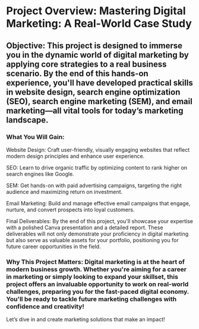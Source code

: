 
# Project Overview: Mastering Digital Marketing: A Real-World Case Study

## Objective: This project is designed to immerse you in the dynamic world of digital marketing by applying core strategies to a real business scenario. By the end of this hands-on experience, you'll have developed practical skills in website design, search engine optimization (SEO), search engine marketing (SEM), and email marketing—all vital tools for today’s marketing landscape.

### What You Will Gain:

Website Design: Craft user-friendly, visually engaging websites that reflect modern design principles and enhance user experience.

SEO: Learn to drive organic traffic by optimizing content to rank higher on search engines like Google.

SEM: Get hands-on with paid advertising campaigns, targeting the right audience and maximizing return on investment.

Email Marketing: Build and manage effective email campaigns that engage, nurture, and convert prospects into loyal customers.

Final Deliverables: By the end of this project, you'll showcase your expertise with a polished Canva presentation and a detailed report. These deliverables will not only demonstrate your proficiency in digital marketing but also serve as valuable assets for your portfolio, positioning you for future career opportunities in the field.

### Why This Project Matters: Digital marketing is at the heart of modern business growth. Whether you're aiming for a career in marketing or simply looking to expand your skillset, this project offers an invaluable opportunity to work on real-world challenges, preparing you for the fast-paced digital economy. You'll be ready to tackle future marketing challenges with confidence and creativity!

Let’s dive in and create marketing solutions that make an impact!
